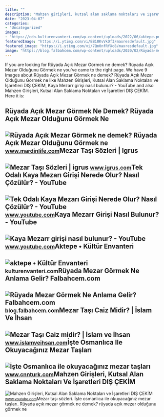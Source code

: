 ```yaml
---
title: ""
description: "Mahzen girişleri, kutsal alan saklama noktaları ve i̇şaretleri diş çeki̇m"
date: "2023-04-07"
categories:
- "Uncategorized"
images:
- "https://cdn.kulturenvanteri.com/wp-content/uploads/2022/06/aktepe.png"
featuredImage: "https://i.ytimg.com/vi/EB10KvVkDfI/maxresdefault.jpg"
featured_image: "https://i.ytimg.com/vi/7Qn0nfRfXc8/maxresdefault.jpg"
image: "https://blog.falbahcem.com/wp-content/uploads/2020/02/Rüyada-mezar-görmek-mezarlığa-gitmek.jpg"
---
```


If you are looking for Rüyada Açık Mezar Görmek ne demek? Rüyada Açık Mezar Olduğunu Görmek ne you've came to the right page. We have 9 Images about Rüyada Açık Mezar Görmek ne demek? Rüyada Açık Mezar Olduğunu Görmek ne like Mahzen Girişleri, Kutsal Alan Saklama Noktaları ve İşaretleri DIŞ ÇEKİM, Kaya Mezarr girişi nasıl bulunur? - YouTube and also Mahzen Girişleri, Kutsal Alan Saklama Noktaları ve İşaretleri DIŞ ÇEKİM. Here it is:

Rüyada Açık Mezar Görmek Ne Demek? Rüyada Açık Mezar Olduğunu Görmek Ne
-----------------------------------------------------------------------

 ![Rüyada Açık Mezar Görmek ne demek? Rüyada Açık Mezar Olduğunu Görmek ne](https://www.mardinlife.com/uploads/2021/07/ruyada-acik-mezar-gormek-ne-demek-ruyada-acik-mezar-oldugunu-gormek-ne-anlama-gelir-62986.png?234234.234234) <small>www.mardinlife.com</small>Mezar Taşı Sözleri | Igrus
--------------------------

 ![Mezar Taşı Sözleri | igrus](https://www.igrus.com/wp-content/uploads/2021/05/Screenshot_10-4.jpg) <small>www.igrus.com</small>Tek Odalı Kaya Mezarı Girişi Nerede Olur? Nasıl Çözülür? - YouTube
------------------------------------------------------------------

 ![Tek Odalı Kaya Mezarı Girişi Nerede Olur? Nasıl Çözülür? - YouTube](https://i.ytimg.com/vi/EB10KvVkDfI/maxresdefault.jpg) <small>www.youtube.com</small>Kaya Mezarr Girişi Nasıl Bulunur? - YouTube
-------------------------------------------

 ![Kaya Mezarr girişi nasıl bulunur? - YouTube](https://i.ytimg.com/vi/QDlpTKdWYPk/maxresdefault.jpg) <small>www.youtube.com</small>Aktepe • Kültür Envanteri
-------------------------

 ![aktepe • Kültür Envanteri](https://cdn.kulturenvanteri.com/wp-content/uploads/2022/06/aktepe.png) <small>kulturenvanteri.com</small>Rüyada Mezar Görmek Ne Anlama Gelir? Falbahcem.com
--------------------------------------------------

 ![Rüyada Mezar Görmek Ne Anlama Gelir? Falbahcem.com](https://blog.falbahcem.com/wp-content/uploads/2020/02/Rüyada-mezar-görmek-mezarlığa-gitmek.jpg) <small>blog.falbahcem.com</small>Mezar Taşı Caiz Midir? | İslam Ve İhsan
---------------------------------------

 ![Mezar Taşı Caiz midir? | İslam ve İhsan](https://www.islamveihsan.com/wp-content/uploads/2020/02/mezar-tasi-caiz-midir-171470.jpg) <small>www.islamveihsan.com</small>İşte Osmanlıca Ile Okuyacağınız Mezar Taşları
---------------------------------------------

 ![İşte Osmanlıca ile okuyacağınız mezar taşları](https://i.cnnturk.com/i/cnnturk/75/0x555/5486c8a9ae784a1868722494.jpg) <small>www.cnnturk.com</small>Mahzen Girişleri, Kutsal Alan Saklama Noktaları Ve İşaretleri DIŞ ÇEKİM
-----------------------------------------------------------------------

 ![Mahzen Girişleri, Kutsal Alan Saklama Noktaları ve İşaretleri DIŞ ÇEKİM](https://i.ytimg.com/vi/7Qn0nfRfXc8/maxresdefault.jpg) <small>www.youtube.com</small>Mezar taşı sözleri. İşte osmanlıca ile okuyacağınız mezar taşları. Rüyada açık mezar görmek ne demek? rüyada açık mezar olduğunu görmek ne
